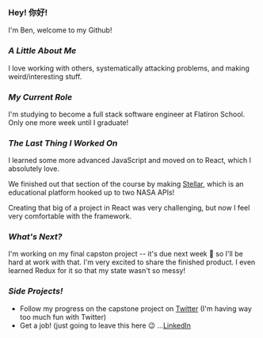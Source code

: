 ### Hey! 你好!

I'm Ben, welcome to my Github!

### _A Little About Me_
I love working with others, systematically attacking problems, and making weird/interesting stuff.

### _My Current Role_
I'm studying to become a full stack software engineer at Flatiron School. Only one more week until I graduate!

### _The Last Thing I Worked On_
I learned some more advanced JavaScript and moved on to React, which I absolutely love.

We finished out that section of the course by making [Stellar](https://github.com/BenLooper/stellar-app), which is an educational platform hooked up to two NASA APIs!

Creating that big of a project in React was very challenging, but now I feel very comfortable with the framework. 

### _What's Next?_
I'm working on my final capston project -- it's due next week 😬 so I'll be hard at work with that. 
I'm very excited to share the finished product. I even learned Redux for it so that my state wasn't so messy! 

### _Side Projects!_
  - Follow my progress on the capstone project on [Twitter](https://twitter.com/ben_looper) (I'm having way too much fun with Twitter)
  - Get a job! (just going to leave this here 😉 ...[LinkedIn](www.linkedin.com/in/benjamin-looper-a6a088158) 

